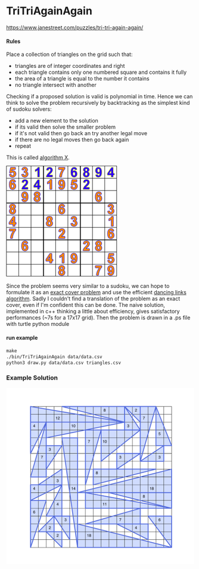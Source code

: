# TriTriAgainAgain

https://www.janestreet.com/puzzles/tri-tri-again-again/

#### Rules
Place a collection of triangles on the grid such that:
* triangles are of integer coordinates and right
* each triangle contains only one numbered square and contains it fully
* the area of a triangle is equal to the number it contains
* no triangle intersect with another

Checking if a proposed solution is valid is polynomial in time. Hence we can think to solve the problem recursively by backtracking as the simplest kind of sudoku solvers:
* add a new element to the solution
* if its valid then solve the smaller problem
* if it's not valid then go back an try another legal move
* if there are no legal moves then go back again
* repeat

This is called [algorithm X](https://en.wikipedia.org/wiki/Knuth%27s_Algorithm_X).

![Alt Text](img/Sudoku_solved_by_bactracking.gif)

Since the problem seems very similar to a sudoku, we can hope to formulate it as an [exact cover problem](https://en.wikipedia.org/wiki/Exact_cover) and use the efficient [dancing links algorithm](https://en.wikipedia.org/wiki/Dancing_Links).
Sadly I couldn't find a translation of the problem as an exact cover, even if I'm confident this can be done.
The naive solution, implemented in c++ thinking a little about efficiency, gives satisfactory performances (~7s for a 17x17 grid). Then the problem is drawn in a .ps file with turtle python module
#### run example
```
make
./bin/TriTriAgainAgain data/data.csv
python3 draw.py data/data.csv triangles.csv
```
### Example Solution
![Alt Text](img/TriTriAgainAgain.png)
